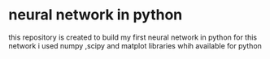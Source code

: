 # neural network in python
this repository is created to build my first neural network in python
for this network i used numpy ,scipy and matplot libraries whih available for python
